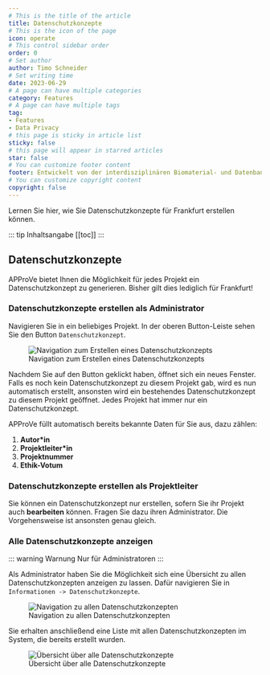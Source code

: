 ```yaml
---
# This is the title of the article
title: Datenschutzkonzepte
# This is the icon of the page
icon: operate
# This control sidebar order
order: 0
# Set author
author: Timo Schneider
# Set writing time
date: 2023-06-29
# A page can have multiple categories
category: Features
# A page can have multiple tags
tag:
- Features
- Data Privacy
# this page is sticky in article list
sticky: false
# this page will appear in starred articles
star: false
# You can customize footer content
footer: Entwickelt von der interdisziplinären Biomaterial- und Datenbank Frankfurt (iBDF)
# You can customize copyright content
copyright: false
---
```


Lernen Sie hier, wie Sie Datenschutzkonzepte für Frankfurt erstellen können.

<!-- more -->
::: tip Inhaltsangabe
[[toc]]
:::

## Datenschutzkonzepte
APProVe bietet Ihnen die Möglichkeit für jedes Projekt ein Datenschutzkonzept zu generieren. Bisher gilt dies lediglich für Frankfurt!


### Datenschutzkonzepte erstellen als Administrator
Navigieren Sie in ein beliebiges Projekt. In der oberen Button-Leiste sehen Sie den Button ``Datenschutzkonzept``.

<figure>
  <div class="container">
    <label for="Container">
    <img :src="$withBase('/img/features/data-privacy1.png')" alt="Navigation zum Erstellen eines Datenschutzkonzepts">
    </label>
      <figcaption>Navigation zum Erstellen eines Datenschutzkonzepts</figcaption>
  </div>
</figure>

Nachdem Sie auf den Button geklickt haben, öffnet sich ein neues Fenster. Falls es noch kein Datenschutzkonzept zu diesem Projekt gab, wird es nun automatisch erstellt, ansonsten wird ein bestehendes Datenschutzkonzept zu diesem Projekt geöffnet.
Jedes Projekt hat immer nur ein Datenschutzkonzept.

APProVe füllt automatisch bereits bekannte Daten für Sie aus, dazu zählen:
1. **Autor*in**
2. **Projektleiter*in**
3. **Projektnummer**
4. **Ethik-Votum**

### Datenschutzkonzepte erstellen als Projektleiter
Sie können ein Datenschutzkonzept nur erstellen, sofern Sie ihr Projekt auch **bearbeiten** können. Fragen Sie dazu ihren Administrator.
Die Vorgehensweise ist ansonsten genau gleich.


### Alle Datenschutzkonzepte anzeigen
::: warning Warnung
Nur für Administratoren
:::

Als Administrator haben Sie die Möglichkeit sich eine Übersicht zu allen Datenschutzkonzepten anzeigen zu lassen. Dafür navigieren Sie in ``Informationen -> Datenschutzkonzepte``.

<figure>
  <div class="container">
    <label for="Container">
    <img :src="$withBase('/img/features/data-privacy2.png')" alt="Navigation zu allen Datenschutzkonzepten">
    </label>
      <figcaption>Navigation zu allen Datenschutzkonzepten</figcaption>
  </div>
</figure>

Sie erhalten anschließend eine Liste mit allen Datenschutzkonzepten im System, die bereits erstellt wurden.

<figure>
  <div class="container">
    <label for="Container">
    <img :src="$withBase('/img/features/data-privacy3.png')" alt="Übersicht über alle Datenschutzkonzepte">
    </label>
      <figcaption>Übersicht über alle Datenschutzkonzepte</figcaption>
  </div>
</figure>